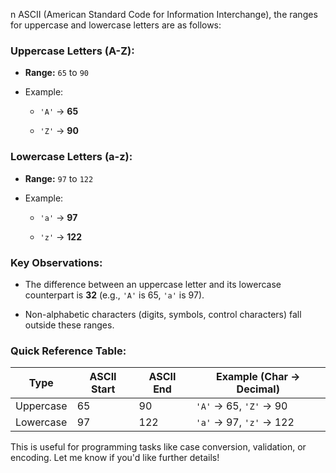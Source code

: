 n ASCII (American Standard Code for Information Interchange), the ranges for uppercase and lowercase letters are as follows:

### **Uppercase Letters (A-Z):**

- **Range:** `65` to `90`
    
- Example:
    
    - `'A'` → **65**
        
    - `'Z'` → **90**
        

### **Lowercase Letters (a-z):**

- **Range:** `97` to `122`
    
- Example:
    
    - `'a'` → **97**
        
    - `'z'` → **122**
        

### **Key Observations:**

- The difference between an uppercase letter and its lowercase counterpart is **32** (e.g., `'A'` is 65, `'a'` is 97).
    
- Non-alphabetic characters (digits, symbols, control characters) fall outside these ranges.
    

### **Quick Reference Table:**

|Type|ASCII Start|ASCII End|Example (Char → Decimal)|
|---|---|---|---|
|Uppercase|65|90|`'A'` → 65, `'Z'` → 90|
|Lowercase|97|122|`'a'` → 97, `'z'` → 122|

This is useful for programming tasks like case conversion, validation, or encoding. Let me know if you'd like further details!